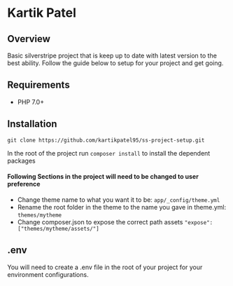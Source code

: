 # Kartik Patel

## Overview

Basic silverstripe project that is keep up to date with latest version to the best ability. Follow the guide below to setup for your project and get going.

## Requirements
- PHP 7.0+

## Installation

```
git clone https://github.com/kartikpatel95/ss-project-setup.git
```
In the root of the project run ```composer install``` to install the dependent packages

#### Following Sections in the project will need to be changed to user preference

- Change theme name to what you want it to be: ``` app/_config/theme.yml ```
- Rename the root folder in the theme to the name you gave in theme.yml: ```themes/mytheme```
- Change composer.json to expose the correct path assets ```"expose": ["themes/mytheme/assets/"]```

## .env
You will need to create a .env file in the root of your project for your environment configurations.
